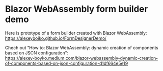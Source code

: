 # Blazor WebAssembly form builder demo

Here is prototype of a form builder created with Blazor WebAssembly:  
https://alexeyboiko.github.io/FormDesignerDemo/

Chech out "How to: Blazor WebAssembly: dynamic creation of components based on JSON configuration":  
https://alexey-boyko.medium.com/blazor-webassembly-dynamic-creation-of-components-based-on-json-configuration-d1df664e5e19
